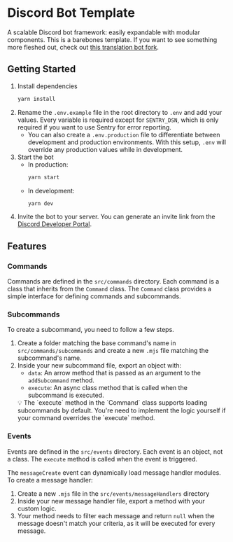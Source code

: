 # Discord Bot Template

A scalable Discord bot framework: easily expandable with modular components.
This is a barebones template. If you want to see something more fleshed out,
check out
[this translation bot fork](https://github.com/sethwalker1/Translation-Discord-Bot).

## Getting Started

1. Install dependencies
   ```bash
   yarn install
   ```
2. Rename the `.env.example` file in the root directory to `.env` and add your
   values. Every variable is required except for `SENTRY_DSN`, which is only
   required if you want to use Sentry for error reporting.
   - You can also create a `.env.production` file to differentiate between
     development and production environments. With this setup, `.env` will
     override any production values while in development.
3. Start the bot
   - In production:
     ```bash
     yarn start
     ```
   - In development:
     ```bash
     yarn dev
     ```
4. Invite the bot to your server. You can generate an invite link from the
   [Discord Developer Portal](https://discord.com/developers/applications).

## Features

### Commands

Commands are defined in the `src/commands` directory. Each command is a class
that inherits from the `Command` class. The `Command` class provides a simple
interface for defining commands and subcommands.

### Subcommands

To create a subcommand, you need to follow a few steps.

1. Create a folder matching the base command's name in
   `src/commands/subcommands` and create a new `.mjs` file matching the
   subcommand's name.
2. Inside your new subcommand file, export an object with:
   - `data`: An arrow method that is passed as an argument to the
     `addSubcommand` method.
   - `execute`: An async class method that is called when the subcommand is
   executed.
   <aside>💡 The `execute` method in the `Command` class supports loading subcommands by default. You're need to implement the logic yourself if your command overrides the `execute` method. </aside>

### Events

Events are defined in the `src/events` directory. Each event is an object, not a
class. The `execute` method is called when the event is triggered.

The `messageCreate` event can dynamically load message handler modules. To
create a message handler:

1. Create a new `.mjs` file in the `src/events/messageHandlers` directory
2. Inside your new message handler file, export a method with your custom logic.
3. Your method needs to filter each message and return `null` when the message
   doesn't match your criteria, as it will be executed for every message.
